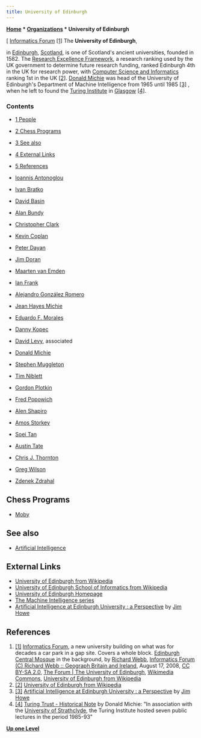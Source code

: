 ```yaml
---
title: University of Edinburgh
---
```

**[Home](Home "Home") \* [Organizations](Organizations "Organizations") \* University of Edinburgh**



[ [Informatics Forum](https://en.wikipedia.org/wiki/Informatics_Forum) <a id="cite-note-1" href="#cite-ref-1">[1]</a>
The **University of Edinburgh**,   

in [Edinburgh](https://en.wikipedia.org/wiki/Edinburgh), [Scotland](https://en.wikipedia.org/wiki/Scotland), is one of Scotland's ancient universities, founded in 1582. The [Research Excellence Framework](https://en.wikipedia.org/wiki/Research_Excellence_Framework), a research ranking used by the UK government to determine future research funding, ranked Edinburgh 4th in the UK for research power, with [Computer Science and Informatics](https://en.wikipedia.org/wiki/University_of_Edinburgh_School_of_Informatics) ranking 1st in the UK <a id="cite-note-2" href="#cite-ref-2">[2]</a>. [Donald Michie](Donald_Michie "Donald Michie") was head of the University of Edinburgh's Department of Machine Intelligence from 1965 until 1985 <a id="cite-note-3" href="#cite-ref-3">[3]</a> , when he left to found the [Turing Institute](https://en.wikipedia.org/wiki/Turing_Institute) in [Glasgow](https://en.wikipedia.org/wiki/Glasgow) <a id="cite-note-4" href="#cite-ref-4">[4]</a>. 



### Contents


* [1 People](#people)
* [2 Chess Programs](#chess-programs)
* [3 See also](#see-also)
* [4 External Links](#external-links)
* [5 References](#references)






* [Ioannis Antonoglou](Ioannis_Antonoglou "Ioannis Antonoglou")
* [Ivan Bratko](Ivan_Bratko "Ivan Bratko")
* [David Basin](Mathematician#DBasin "Mathematician")
* [Alan Bundy](Mathematician#ABundy "Mathematician")
* [Christopher Clark](Christopher_Clark "Christopher Clark")
* [Kevin Coplan](Kevin_Coplan "Kevin Coplan")
* [Peter Dayan](Peter_Dayan "Peter Dayan")
* [Jim Doran](Jim_Doran "Jim Doran")
* [Maarten van Emden](Maarten_van_Emden "Maarten van Emden")
* [Ian Frank](Ian_Frank "Ian Frank")
* [Alejandro González Romero](Alejandro_Gonz%C3%A1lez_Romero "Alejandro González Romero")
* [Jean Hayes Michie](Jean_Hayes_Michie "Jean Hayes Michie")
* [Eduardo F. Morales](Eduardo_F._Morales "Eduardo F. Morales")
* [Danny Kopec](Danny_Kopec "Danny Kopec")
* [David Levy](David_Levy "David Levy"), associated
* [Donald Michie](Donald_Michie "Donald Michie")
* [Stephen Muggleton](Stephen_Muggleton "Stephen Muggleton")
* [Tim Niblett](Tim_Niblett "Tim Niblett")
* [Gordon Plotkin](https://en.wikipedia.org/wiki/Gordon_Plotkin)
* [Fred Popowich](Fred_Popowich "Fred Popowich")
* [Alen Shapiro](Alen_Shapiro "Alen Shapiro")
* [Amos Storkey](Amos_Storkey "Amos Storkey")
* [Soei Tan](Soei_Tan "Soei Tan")
* [Austin Tate](https://en.wikipedia.org/wiki/Austin_Tate)
* [Chris J. Thornton](Chris_J._Thornton "Chris J. Thornton")
* [Greg Wilson](Greg_Wilson "Greg Wilson")
* [Zdenek Zdrahal](Zdenek_Zdrahal "Zdenek Zdrahal")


## Chess Programs


* [Moby](Moby "Moby")


## See also


* [Artificial Intelligence](Artificial_Intelligence "Artificial Intelligence")


## External Links


* [University of Edinburgh from Wikipedia](https://en.wikipedia.org/wiki/University_of_Edinburgh)
* [University of Edinburgh School of Informatics from Wikipedia](https://en.wikipedia.org/wiki/University_of_Edinburgh_School_of_Informatics)
* [University of Edinburgh Homepage](http://www.ed.ac.uk/)
* [The Machine Intelligence series](http://www.doc.ic.ac.uk/%7Eshm/MI/mi.html)
* [Artificial Intelligence at Edinburgh University : a Perspective](http://www.inf.ed.ac.uk/about/AIhistory.html) by [Jim Howe](http://web.inf.ed.ac.uk/infweb/student-services/ito/admin/jim-howe)


## References


1. <a id="cite-ref-1" href="#cite-note-1">[1]</a> [Informatics Forum](https://en.wikipedia.org/wiki/Informatics_Forum), a new university building on what was for decades a car park in a gap site. Covers a whole block. [Edinburgh Central Mosque](https://en.wikipedia.org/wiki/Edinburgh_Central_Mosque) in the background, by [Richard Webb](http://www.geograph.org.uk/profile/196), [Informatics Forum (C) Richard Webb :: Geograph Britain and Ireland](http://www.geograph.org.uk/photo/929224), August 17, 2008, [CC BY-SA 2.0](https://creativecommons.org/licenses/by-sa/2.0/deed.en), [The Forum | The University of Edinburgh](http://www.ed.ac.uk/informatics/about/location/forum), [Wikimedia Commons](https://en.wikipedia.org/wiki/Wikimedia_Commons), [University of Edinburgh from Wikipedia](https://en.wikipedia.org/wiki/University_of_Edinburgh)
2. <a id="cite-ref-2" href="#cite-note-2">[2]</a> [University of Edinburgh from Wikipedia](https://en.wikipedia.org/wiki/University_of_Edinburgh)
3. <a id="cite-ref-3" href="#cite-note-3">[3]</a> [Artificial Intelligence at Edinburgh University : a Perspective](http://www.inf.ed.ac.uk/about/AIhistory.html) by [Jim Howe](http://web.inf.ed.ac.uk/infweb/student-services/ito/admin/jim-howe)
4. <a id="cite-ref-4" href="#cite-note-4">[4]</a> [Turing Trust - Historical Note](http://www.turingarchive.org/trust/) by Donald Michie: "In association with the [University of Strathclyde](https://en.wikipedia.org/wiki/University_of_Strathclyde), the Turing Institute hosted seven public lectures in the period 1985-93"

**[Up one Level](Organizations "Organizations")**







 
